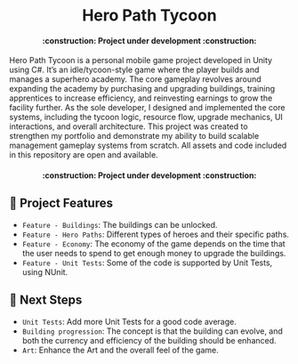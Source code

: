 <h1 align="center"> Hero Path Tycoon </h1>
<h4 align="center">
:construction: Project under development :construction:
</h4>

Hero Path Tycoon is a personal mobile game project developed in Unity using C#. It’s an idle/tycoon-style game where the player builds and manages a superhero academy. The core gameplay revolves around expanding the academy by purchasing and upgrading buildings, training apprentices to increase efficiency, and reinvesting earnings to grow the facility further. As the sole developer, I designed and implemented the core systems, including the tycoon logic, resource flow, upgrade mechanics, UI interactions, and overall architecture. This project was created to strengthen my portfolio and demonstrate my ability to build scalable management gameplay systems from scratch. All assets and code included in this repository are open and available.

<h4 align="center">
:construction: Project under development :construction:
</h4>

## :hammer: Project Features

- `Feature - Buildings`: The buildings can be unlocked.
- `Feature - Hero Paths`: Different types of heroes and their specific paths.
- `Feature - Economy`: The economy of the game depends on the time that the user needs to spend to get enough money to upgrade the buildings.
- `Feature - Unit Tests`: Some of the code is supported by Unit Tests, using NUnit.

## :construction_worker: Next Steps

- `Unit Tests`: Add more Unit Tests for a good code average.
- `Building progression`: The concept is that the building can evolve, and both the currency and efficiency of the building should be enhanced.
- `Art`: Enhance the Art and the overall feel of the game.
